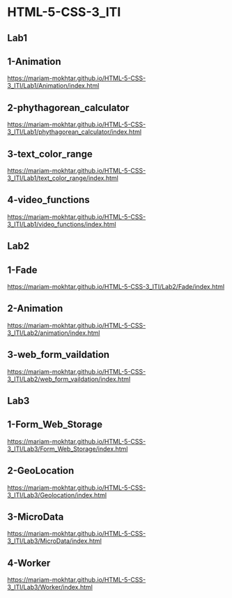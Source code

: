 # HTML-5-CSS-3_ITI

Lab1
----
1-Animation
-----------
https://mariam-mokhtar.github.io/HTML-5-CSS-3_ITI/Lab1/Animation/index.html

2-phythagorean_calculator
------------------------
https://mariam-mokhtar.github.io/HTML-5-CSS-3_ITI/Lab1/phythagorean_calculator/index.html

3-text_color_range
------------------
https://mariam-mokhtar.github.io/HTML-5-CSS-3_ITI/Lab1/text_color_range/index.html

4-video_functions
-----------------
https://mariam-mokhtar.github.io/HTML-5-CSS-3_ITI/Lab1/video_functions/index.html


Lab2
----
1-Fade
------
https://mariam-mokhtar.github.io/HTML-5-CSS-3_ITI/Lab2/Fade/index.html

2-Animation
-----------
https://mariam-mokhtar.github.io/HTML-5-CSS-3_ITI/Lab2/animation/index.html

3-web_form_vaildation
---------------------
https://mariam-mokhtar.github.io/HTML-5-CSS-3_ITI/Lab2/web_form_vaildation/index.html


Lab3
----
1-Form_Web_Storage
------------------
https://mariam-mokhtar.github.io/HTML-5-CSS-3_ITI/Lab3/Form_Web_Storage/index.html

2-GeoLocation
-------------
https://mariam-mokhtar.github.io/HTML-5-CSS-3_ITI/Lab3/Geolocation/index.html

3-MicroData
-----------
https://mariam-mokhtar.github.io/HTML-5-CSS-3_ITI/Lab3/MicroData/index.html

4-Worker
--------
https://mariam-mokhtar.github.io/HTML-5-CSS-3_ITI/Lab3/Worker/index.html
